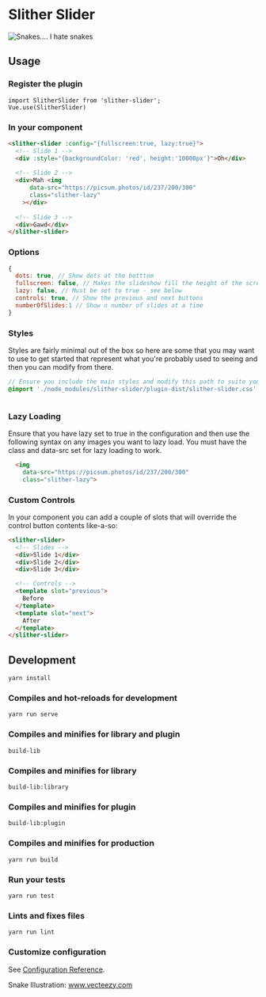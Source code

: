 # Slither Slider

![Snakes.... I hate snakes](https://github.com/dolbex/slither-slider/blob/master/snake.png?raw=true)

## Usage

### Register the plugin
```
import SlitherSlider from 'slither-slider';
Vue.use(SlitherSlider)
```

### In your component

```html
<slither-slider :config="{fullscreen:true, lazy:true}">
  <!-- Slide 1 -->
  <div :style="{backgroundColor: 'red', height:'10000px'}">Oh</div>
  
  <!-- Slide 2 -->
  <div>Mah <img
      data-src="https://picsum.photos/id/237/200/300"
      class="slither-lazy"
    ></div>
  
  <!-- Slide 3 -->
  <div>Gawd</div>
</slither-slider>
```

### Options

```javascript
{
  dots: true, // Show dots at the botttom
  fullscreen: false, // Makes the slideshow fill the height of the screen
  lazy: false, // Must be set to true - see below
  controls: true, // Show the previous and next buttons
  numberOfSlides:1 // Show n number of slides at a time
}
```

### Styles

Styles are fairly minimal out of the box so here are some that you may want to use to get started that represent what you're probably used to seeing and then you can modify from there.

```scss
// Ensure you include the main styles and modify this path to suite your needs
@import './node_modules/slither-slider/plugin-dist/slither-slider.css';
```

```scss

```

### Lazy Loading 

Ensure that you have lazy set to true in the configuration and then use the following syntax on any images you want to lazy load. You must have the class and data-src set for lazy loading to work.

```html
  <img
    data-src="https://picsum.photos/id/237/200/300"
    class="slither-lazy">
```

### Custom Controls

In your component you can add a couple of slots that will override the control button contents like-a-so:

```html
<slither-slider>
  <!-- Slides -->
  <div>Slide 1</div>
  <div>Slide 2</div>
  <div>Slide 3</div>

  <!-- Controls -->
  <template slot="previous">
    Before
  </template>
  <template slot="next">
    After
  </template>
</slither-slider>
```


## Development
```
yarn install
```

### Compiles and hot-reloads for development
```
yarn run serve
```

### Compiles and minifies for library and plugin
```
build-lib
```

### Compiles and minifies for library
```
build-lib:library
```

### Compiles and minifies for plugin
```
build-lib:plugin
```

### Compiles and minifies for production
```
yarn run build
```

### Run your tests
```
yarn run test
```

### Lints and fixes files
```
yarn run lint
```

### Customize configuration
See [Configuration Reference](https://cli.vuejs.org/config/).

Snake Illustration: <a href="https://www.vecteezy.com/">www.vecteezy.com</a>